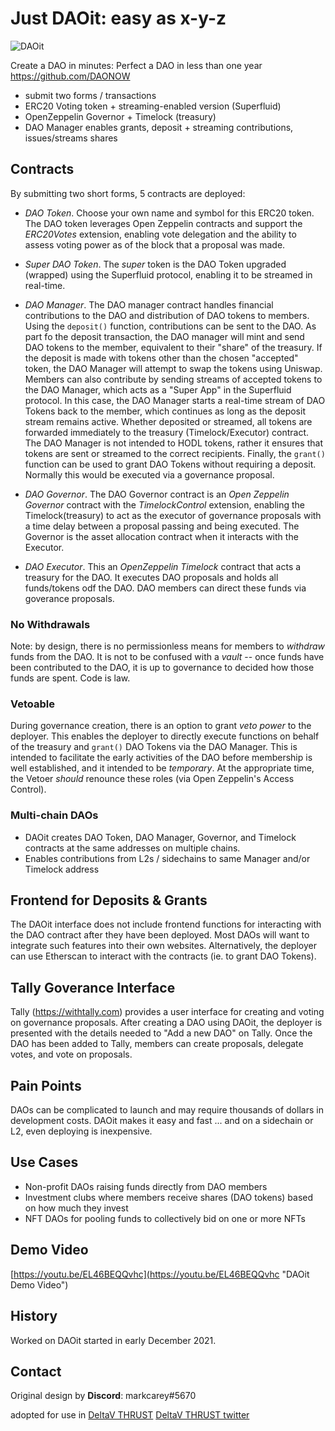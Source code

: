 # Just DAOit: easy as x-y-z


![DAOit](https://daoit.xyz/images/daoit128-black.png)

Create a DAO in minutes:
Perfect a DAO in less than one year
https://github.com/DAONOW

- submit two forms / transactions
- ERC20 Voting token + streaming-enabled version (Superfluid)
- OpenZeppelin Governor + Timelock (treasury)
- DAO Manager enables grants, deposit + streaming contributions, issues/streams shares


## Contracts
By submitting two short forms, 5 contracts are deployed:

- *DAO Token*. Choose your own name and symbol for this ERC20 token. The DAO token leverages Open Zeppelin contracts and support the *ERC20Votes* extension, enabling vote delegation and the ability to assess voting power as of the block that a proposal was made.

- *Super DAO Token*. The _super_ token is the DAO Token upgraded (wrapped) using the Superfluid protocol, enabling it to be streamed in real-time. 

- *DAO Manager*. The DAO manager contract handles financial contributions to the DAO and distribution of DAO tokens to members. Using the `deposit()` function, contributions can be sent to the DAO. As part fo the deposit transaction, the DAO manager will mint and send DAO tokens to the member, equivalent to their "share" of the treasury. If the deposit is made with tokens other than the chosen "accepted" token, the DAO Manager will attempt to swap the tokens using Uniswap. Members can also contribute by sending streams of accepted tokens to the DAO Manager, which acts as a "Super App" in the Superfluid protocol. In this case, the DAO Manager starts a real-time stream of DAO Tokens back to the member, which continues as long as the deposit stream remains active. Whether deposited or streamed, all tokens are forwarded immediately to the treasury (Timelock/Executor) contract. The DAO Manager is not intended to HODL tokens, rather it ensures that tokens are sent or streamed to the correct recipients.  Finally, the `grant()` function can be used to grant DAO Tokens without requiring a deposit. Normally this would be executed via a governance proposal.

- *DAO Governor*. The DAO Governor contract is an *Open Zeppelin Governor* contract with the _TimelockControl_ extension, enabling the Timelock(treasury) to act as the executor of governance proposals with a time delay between a proposal passing and being executed. The Governor is the asset allocation contract when it interacts with the Executor.

- *DAO Executor*. This an *OpenZeppelin Timelock* contract that acts a treasury for the DAO. It executes DAO proposals and holds all funds/tokens odf the DAO. DAO members can direct these funds via goverance proposals.

### No Withdrawals
Note: by design, there is no permissionless means for members to *withdraw* funds from the DAO. It is not to be confused with a *vault* -- once funds have been contributed to the DAO, it is up to governance to decided how those funds are spent. Code is law.

### Vetoable
During governance creation, there is an option to grant *veto power* to the deployer. This enables the deployer to directly execute functions on behalf of the treasury and `grant()` DAO Tokens via the DAO Manager. This is intended to facilitate the early activities of the DAO before membership is well established, and it intended to be *temporary*. At the appropriate time, the Vetoer *should* renounce these roles (via Open Zeppelin's Access Control).

### Multi-chain DAOs
- DAOit creates DAO Token, DAO Manager, Governor, and Timelock contracts at the same addresses on multiple chains.
- Enables contributions from L2s / sidechains to same Manager and/or Timelock address

## Frontend for Deposits & Grants
The DAOit interface does not include frontend functions for interacting with the DAO contract after they have been deployed. Most DAOs will want to integrate such features into their own websites. Alternatively, the deployer can use Etherscan to interact with the contracts (ie. to grant DAO Tokens).

## Tally Goverance Interface
Tally (https://withtally.com) provides a user interface for creating and voting on governance proposals. After creating a DAO using DAOit, the deployer is presented with the details needed to "Add a new DAO" on Tally. Once the DAO has been added to Tally, members can create proposals, delegate votes, and vote on proposals.

## Pain Points
DAOs can be complicated to launch and may require thousands of dollars in development costs. DAOit makes it easy and fast ... and on a sidechain or L2, even deploying is inexpensive.

## Use Cases
- Non-profit DAOs raising funds directly from DAO members
- Investment clubs where members receive shares (DAO tokens) based on how much they invest
- NFT DAOs for pooling funds to collectively bid on one or more NFTs

## Demo Video
[https://youtu.be/EL46BEQQvhc](https://youtu.be/EL46BEQQvhc "DAOit Demo Video")


## History
Worked on DAOit started in early December 2021.

## Contact

Original design by
**Discord**: markcarey#5670

adopted for use in <a href="https://deltav.exchange">DeltaV THRUST</a>
<a href="twitter.com/deltavexchange">DeltaV THRUST twitter</a>

